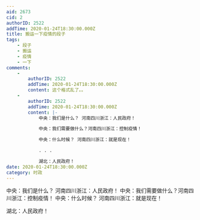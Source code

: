 ```yaml
---
aid: 2673
cid: 2
authorID: 2522
addTime: 2020-01-24T18:30:00.000Z
title: 搬运一下疫情的段子
tags:
    - 段子
    - 搬运
    - 疫情
    - 一下
comments:
    -
        authorID: 2522
        addTime: 2020-01-24T18:30:00.000Z
        content: 这个格式乱了。。
    -
        authorID: 2522
        addTime: 2020-01-24T18:30:00.000Z
        content: |-
            中央：我们是什么？ 河南四川浙江：人民政府！

            中央：我们需要做什么？河南四川浙江：控制疫情！

            中央：什么时候？ 河南四川浙江：就是现在！

            . . .

            湖北：人民政府！
date: 2020-01-24T18:30:00.000Z
category: 时政
---
```


中央：我们是什么？ 河南四川浙江：人民政府！ 中央：我们需要做什么？河南四川浙江：控制疫情！ 中央：什么时候？ 河南四川浙江：就是现在！

湖北：人民政府！
